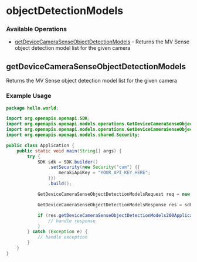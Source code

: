 # objectDetectionModels

### Available Operations

* [getDeviceCameraSenseObjectDetectionModels](#getdevicecamerasenseobjectdetectionmodels) - Returns the MV Sense object detection model list for the given camera

## getDeviceCameraSenseObjectDetectionModels

Returns the MV Sense object detection model list for the given camera

### Example Usage

```java
package hello.world;

import org.openapis.openapi.SDK;
import org.openapis.openapi.models.operations.GetDeviceCameraSenseObjectDetectionModelsRequest;
import org.openapis.openapi.models.operations.GetDeviceCameraSenseObjectDetectionModelsResponse;
import org.openapis.openapi.models.shared.Security;

public class Application {
    public static void main(String[] args) {
        try {
            SDK sdk = SDK.builder()
                .setSecurity(new Security("cum") {{
                    merakiApiKey = "YOUR_API_KEY_HERE";
                }})
                .build();

            GetDeviceCameraSenseObjectDetectionModelsRequest req = new GetDeviceCameraSenseObjectDetectionModelsRequest("similique");            

            GetDeviceCameraSenseObjectDetectionModelsResponse res = sdk.objectDetectionModels.getDeviceCameraSenseObjectDetectionModels(req);

            if (res.getDeviceCameraSenseObjectDetectionModels200ApplicationJSONObjects != null) {
                // handle response
            }
        } catch (Exception e) {
            // handle exception
        }
    }
}
```
